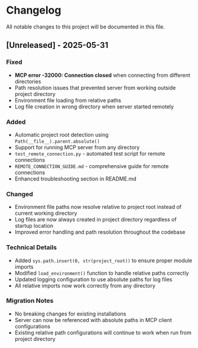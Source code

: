 # Changelog

All notable changes to this project will be documented in this file.

## [Unreleased] - 2025-05-31

### Fixed
- **MCP error -32000: Connection closed** when connecting from different directories
- Path resolution issues that prevented server from working outside project directory
- Environment file loading from relative paths
- Log file creation in wrong directory when server started remotely

### Added
- Automatic project root detection using `Path(__file__).parent.absolute()`
- Support for running MCP server from any directory
- `test_remote_connection.py` - automated test script for remote connections
- `REMOTE_CONNECTION_GUIDE.md` - comprehensive guide for remote connections
- Enhanced troubleshooting section in README.md

### Changed
- Environment file paths now resolve relative to project root instead of current working directory
- Log files are now always created in project directory regardless of startup location
- Improved error handling and path resolution throughout the codebase

### Technical Details
- Added `sys.path.insert(0, str(project_root))` to ensure proper module imports
- Modified `load_environment()` function to handle relative paths correctly
- Updated logging configuration to use absolute paths for log files
- All relative imports now work correctly from any directory

### Migration Notes
- No breaking changes for existing installations
- Server can now be referenced with absolute paths in MCP client configurations
- Existing relative path configurations will continue to work when run from project directory
